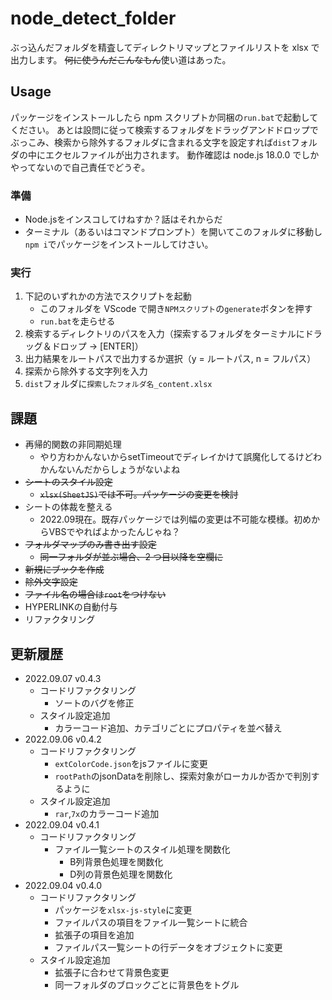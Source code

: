 # node_detect_folder

ぶっ込んだフォルダを精査してディレクトリマップとファイルリストを xlsx で出力します。
~~何に使うんだこんなもん~~使い道はあった。

## Usage

パッケージをインストールしたら npm スクリプトか同梱の`run.bat`で起動してください。
あとは設問に従って検索するフォルダをドラッグアンドドロップでぶっこみ、検索から除外するフォルダに含まれる文字を設定すれば`dist`フォルダの中にエクセルファイルが出力されます。
動作確認は node.js 18.0.0 でしかやってないので自己責任でどうぞ。

### 準備

- Node.jsをインスコしてけねすか？話はそれからだ
- ターミナル（あるいはコマンドプロンプト）を開いてこのフォルダに移動し`npm i`でパッケージをインストールしてけさい。

### 実行

1. 下記のいずれかの方法でスクリプトを起動
   - このフォルダを VScode で開き`NPMスクリプト`の`generate`ボタンを押す
   - `run.bat`を走らせる
2. 検索するディレクトリのパスを入力（探索するフォルダをターミナルにドラッグ＆ドロップ → [ENTER]）
3. 出力結果をルートパスで出力するか選択（y = ルートパス, n = フルパス）
4. 探索から除外する文字列を入力
5. `dist`フォルダに`探索したフォルダ名_content.xlsx`

## 課題

- 再帰的関数の非同期処理
  - やり方わかんないからsetTimeoutでディレイかけて誤魔化してるけどわかんないんだからしょうがないよね
- ~~シートのスタイル設定~~
  - ~~`xlsx(SheetJS)`では不可。パッケージの変更を検討~~
- シートの体裁を整える
  - 2022.09現在。既存パッケージでは列幅の変更は不可能な模様。初めからVBSでやればよかったんじゃね？
- ~~フォルダマップのみ書き出す設定~~
  - ~~同一フォルダが並ぶ場合、2 つ目以降を空欄に~~
- ~~新規にブックを作成~~
- ~~除外文字設定~~
- ~~ファイル名の場合は`root`をつけない~~
- HYPERLINKの自動付与
- リファクタリング

## 更新履歴

- 2022.09.07 v0.4.3
  - コードリファクタリング
    - ソートのバグを修正
  - スタイル設定追加
    - カラーコード追加、カテゴリごとにプロパティを並べ替え
- 2022.09.06 v0.4.2
  - コードリファクタリング
    - `extColorCode.json`をjsファイルに変更
    - `rootPath`のjsonDataを削除し、探索対象がローカルか否かで判別するように
  - スタイル設定追加
    - `rar`,`7x`のカラーコード追加
- 2022.09.04 v0.4.1
  - コードリファクタリング
    - ファイル一覧シートのスタイル処理を関数化
      - B列背景色処理を関数化
      - D列の背景色処理を関数化
- 2022.09.04 v0.4.0
  - コードリファクタリング
    - パッケージを`xlsx-js-style`に変更
    - ファイルパスの項目をファイル一覧シートに統合
    - 拡張子の項目を追加
    - ファイルパス一覧シートの行データをオブジェクトに変更
  - スタイル設定追加
    - 拡張子に合わせて背景色変更
    - 同一フォルダのブロックごとに背景色をトグル
